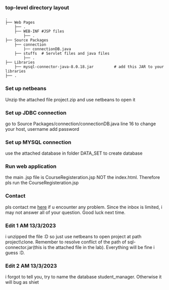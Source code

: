 ### top-level directory layout

    .
    ├── Web Pages      
        ├── .       
        ├── WEB-INF #JSP files 
            ├── .
    ├── Source Packages                    
        ├── connection 
            ├── connectionDB.java 
        ├── stuffs  # Servlet files and java files    
            ├── .
    ├── Libraries     
        ├── mysql-connector-java-8.0.18.jar         # add this JAR to your libraries 
    ├── .


### Set up netbeans
Unzip the attached file project.zip and use netbeans to open it

### Set up JDBC connection
go to Source Packages/connection/connectionDB.java
line 16 to change your host, username add password

### Set up MYSQL connection
use the attached database in folder DATA_SET to create database 



### Run web application
the main .jsp file is CourseRegisteration.jsp NOT the index.html. Therefore pls run the  CourseRegisteration.jsp

### Contact
pls contact me [here](https://www.facebook.com/kduyyy/) if u encounter any problem. Since the inbox is limited, i may not answer all of your question. Good luck next time.


### Edit 1 AM 13/3/2023
i unzipped the file :D  so just use netbeans to open project at path project\clone. Remember to resolve conflict of the path of sql-connector.jar(this is the attached file in the lab). Everything will be fine i guess :D.

### Edit 2 AM 13/3/2023
i forgot to tell you, try to name the database student_manager. Otherwise it will bug as shiet
  
